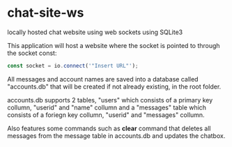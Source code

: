 # chat-site-ws

locally hosted chat website using web sockets using SQLite3

This application will host a website where the socket is pointed to through the socket const:

  ```javascript 
const socket = io.connect('"Insert URL"');
```

All messages and account names are saved into a database called "accounts.db" that will be created if not already existing, in the root folder.

accounts.db supports 2 tables, "users" which consists of a primary key collumn, "userid" and "name" collumn and a "messages" table which consists of a foriegn key collumn, "userid" and "messages" collumn.

Also features some commands such as **clear** command that deletes all messages from the message table in accounts.db and updates the chatbox.
